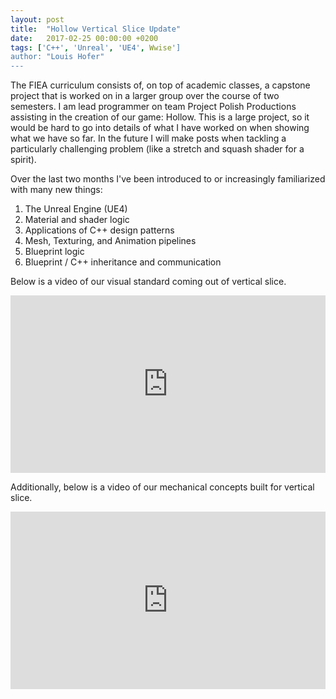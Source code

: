 ```yaml
---
layout: post
title:  "Hollow Vertical Slice Update"
date:   2017-02-25 00:00:00 +0200
tags: ['C++', 'Unreal', 'UE4', Wwise']
author: "Louis Hofer"
---
```


The FIEA curriculum consists of, on top of academic classes, a capstone project that is worked on in a larger group over the course of two semesters.
I am lead programmer on team Project Polish Productions assisting in the creation of our game: Hollow.
This is a large project, so it would be hard to go into details of what I have worked on when showing what we have so far.
In the future I will make posts when tackling a particularly challenging problem (like a stretch and squash shader for a spirit).

Over the last two months I've been introduced to or increasingly familiarized with many new things:
1. The Unreal Engine (UE4)
1. Material and shader logic
1. Applications of C++ design patterns
1. Mesh, Texturing, and Animation pipelines
1. Blueprint logic
1. Blueprint / C++ inheritance and communication

Below is a video of our visual standard coming out of vertical slice.

<div style="position:relative;height:0;padding-bottom:56.25%"><iframe src="https://www.youtube.com/embed/mj0g4Abpfo8?ecver=2" style="position:absolute;width:100%;height:100%;left:0" width="640" height="360" frameborder="0" allowfullscreen></iframe></div>

Additionally, below is a video of our mechanical concepts built for vertical slice.

<div style="position:relative;height:0;padding-bottom:56.25%"><iframe src="https://www.youtube.com/embed/LHokQj1zVvg?ecver=2" style="position:absolute;width:100%;height:100%;left:0" width="640" height="360" frameborder="0" allowfullscreen></iframe></div>